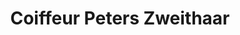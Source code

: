 ---
title: "Coiffeur Peters Zweithaar"
url: /duesseldorf/coiffeur-peters-zweithaar/
shop: Friseur
---
